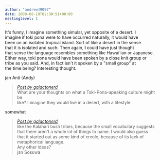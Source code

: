 ```yaml
---
author: "andrew49097"
date: 2008-08-10T02:30:51+00:00
nestinglevel: 1
---
```

It's funny, I imagine something simular, yet opposite of a desert. I  
imagine if toki pona were to have occurred naturally, it would have  
been on an isolated tropical island. Sort of like a desert in the sense  
that it is isolated and such. Then again, I could have just thought  
that sense the language resembles something like Hawai'ian or Japanese.  
Either way, toki pona would have been spoken by a close knit group or  
tribe as you said. And, in fact isn't it spoken by a "small group" at  
the time being? Interesting thought.  
  
jan Anti (Andy)  

> [_Post by galactonerd_](/gjxvkZAY/toki-pona-speaking-culture#post1)  
> What are your thoughts on what a Toki-Pona-apeaking culture might be  
> like? I imagine they would live in a desert, with a lifestyle  
> 

somewhat  

> [_Post by galactonerd_](/gjxvkZAY/toki-pona-speaking-culture#post1)  
> like the Kalahari bush tribes, because the small vocabulary suggests  
> that there aren't a whole lot of things to name. I would also guess  
> that it started out as some kind of creole, because of its lack of  
> metaphorical language.  
> Any other ideas?  
> jan Sosuwa  
>